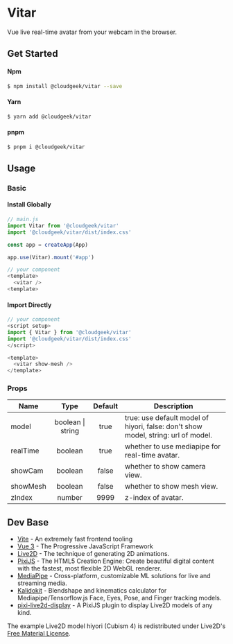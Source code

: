 # Vitar

Vue live real-time avatar from your webcam in the browser. 

## Get Started

#### Npm

``` bash
$ npm install @cloudgeek/vitar --save
```

#### Yarn

``` bash
$ yarn add @cloudgeek/vitar
```

#### pnpm

``` bash
$ pnpm i @cloudgeek/vitar
```

## Usage
### Basic
#### Install Globally

```js
// main.js
import Vitar from '@cloudgeek/vitar'
import '@cloudgeek/vitar/dist/index.css'

const app = createApp(App)

app.use(Vitar).mount('#app')
```
```js
// your component
<template>
  <vitar />
<template>
```
#### Import Directly
```js
// your component
<script setup>
import { Vitar } from '@cloudgeek/vitar'
import '@cloudgeek/vitar/dist/index.css'
</script>

<template>
  <vitar show-mesh />
</template>
```

### Props

| Name           | Type             | Default          | Description |
| -------------- | :--------------: | :--------------: | -------------- |
| model          | boolean \| string| true             | true: use default model of hiyori, false: don't show model, string: url of model.|
| realTime       | boolean          | true             | whether to use mediapipe for real-time avatar.|
| showCam        | boolean          | false            | whether to show camera view.|
| showMesh       | boolean          | false            | whether to show mesh view.|
| zIndex         | number           | 9999             | z-index of avatar.|

## Dev Base
- [Vite](https://vitejs.dev) - An extremely fast frontend tooling
- [Vue 3](https://vuejs.org/) - The Progressive
JavaScript Framework
- [Live2D](https://www.live2d.com/) - The technique of generating 2D animations.
- [PixiJS](https://github.com/pixijs/pixijs) - The HTML5 Creation Engine: Create beautiful digital content with the fastest, most flexible 2D WebGL renderer.
- [MediaPipe](https://mediapipe.dev/) - Cross-platform, customizable ML solutions for live and streaming media.
- [Kalidokit](https://github.com/yeemachine/kalidokit) - Blendshape and kinematics calculator for Mediapipe/Tensorflow.js Face, Eyes, Pose, and Finger tracking models.
- [pixi-live2d-display](https://github.com/guansss/pixi-live2d-display) - A PixiJS plugin to display Live2D models of any kind.


The example Live2D model hiyori (Cubism 4) is redistributed under Live2D's [Free Material License](https://www.live2d.com/eula/live2d-free-material-license-agreement_en.html).